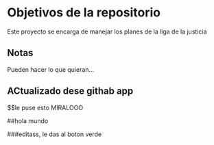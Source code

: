 # Objetivos de la repositorio

Este proyecto se encarga de manejar los planes de la liga de la justicia


## Notas
Pueden hacer lo que quieran...

## ACtualizado dese githab app


$$le puse esto MIRALOOO


##hola mundo

###editass, le das al boton verde
